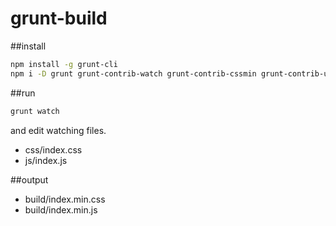 grunt-build
===========

##install

```bash
npm install -g grunt-cli
npm i -D grunt grunt-contrib-watch grunt-contrib-cssmin grunt-contrib-uglify
```

##run

```bash
grunt watch
```

and edit watching files.

* css/index.css
* js/index.js

##output

* build/index.min.css
* build/index.min.js
